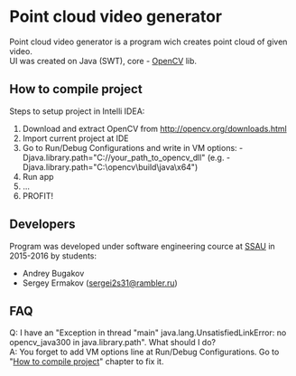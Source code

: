 # Point cloud video generator 

Point cloud video generator is a program wich creates point cloud of given video.<br>
UI was created on Java (SWT), core - [OpenCV] lib.

[OpenCV]:http://opencv.org/ 

## How to compile project
Steps to setup project in Intelli IDEA: <br>
1. Download and extract OpenCV from http://opencv.org/downloads.html <br>
2. Import current project at IDE <br>
3. Go to Run/Debug Configurations and write in VM options: -Djava.library.path="C://your_path_to_opencv_dll" (e.g. -Djava.library.path="C:\opencv\build\java\x64") <br>
4. Run app <br>
5. ... <br>
6. PROFIT! <br>

## Developers
Program was developed under software engineering cource at [SSAU] in 2015-2016 by students:

* Andrey Bugakov
* Sergey Ermakov ([sergei2s31@rambler.ru])

[SSAU]:http://www.ssau.ru/english/
[sergei2s31@rambler.ru]:mailto:sergei2s31@rambler.ru?subject=Point%20cloud%20video%20generator

## FAQ
Q: I have an "Exception in thread "main" java.lang.UnsatisfiedLinkError: no opencv_java300 in java.library.path". What should I do? <br>
A: You forget to add VM options line at Run/Debug Configurations. Go to "[How to compile project](#how-to-compile-project)" chapter to fix it.


